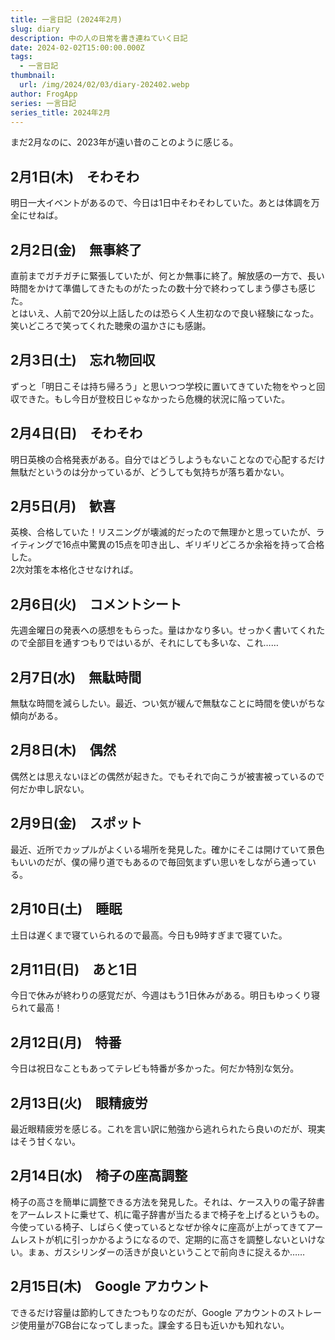 ```yaml
---
title: 一言日記 (2024年2月)
slug: diary
description: 中の人の日常を書き連ねていく日記
date: 2024-02-02T15:00:00.000Z
tags:
  - 一言日記
thumbnail:
  url: /img/2024/02/03/diary-202402.webp
author: FrogApp
series: 一言日記
series_title: 2024年2月
---
```


まだ2月なのに、2023年が遠い昔のことのように感じる。

## 2月1日(木)　そわそわ

明日一大イベントがあるので、今日は1日中そわそわしていた。あとは体調を万全にせねば。

## 2月2日(金)　無事終了

直前までガチガチに緊張していたが、何とか無事に終了。解放感の一方で、長い時間をかけて準備してきたものがたったの数十分で終わってしまう儚さも感じた。\
とはいえ、人前で20分以上話したのは恐らく人生初なので良い経験になった。笑いどころで笑ってくれた聴衆の温かさにも感謝。

## 2月3日(土)　忘れ物回収

ずっと「明日こそは持ち帰ろう」と思いつつ学校に置いてきていた物をやっと回収できた。もし今日が登校日じゃなかったら危機的状況に陥っていた。

## 2月4日(日)　そわそわ

明日英検の合格発表がある。自分ではどうしようもないことなので心配するだけ無駄だというのは分かっているが、どうしても気持ちが落ち着かない。

## 2月5日(月)　歓喜

英検、合格していた！リスニングが壊滅的だったので無理かと思っていたが、ライティングで16点中驚異の15点を叩き出し、ギリギリどころか余裕を持って合格した。\
2次対策を本格化させなければ。

## 2月6日(火)　コメントシート

先週金曜日の発表への感想をもらった。量はかなり多い。せっかく書いてくれたので全部目を通すつもりではいるが、それにしても多いな、これ……

## 2月7日(水)　無駄時間

無駄な時間を減らしたい。最近、つい気が緩んで無駄なことに時間を使いがちな傾向がある。

## 2月8日(木)　偶然

偶然とは思えないほどの偶然が起きた。でもそれで向こうが被害被っているので何だか申し訳ない。

## 2月9日(金)　スポット

最近、近所でカップルがよくいる場所を発見した。確かにそこは開けていて景色もいいのだが、僕の帰り道でもあるので毎回気まずい思いをしながら通っている。

## 2月10日(土)　睡眠

土日は遅くまで寝ていられるので最高。今日も9時すぎまで寝ていた。

## 2月11日(日)　あと1日

今日で休みが終わりの感覚だが、今週はもう1日休みがある。明日もゆっくり寝られて最高！

## 2月12日(月)　特番

今日は祝日なこともあってテレビも特番が多かった。何だか特別な気分。

## 2月13日(火)　眼精疲労

最近眼精疲労を感じる。これを言い訳に勉強から逃れられたら良いのだが、現実はそう甘くない。

## 2月14日(水)　椅子の座高調整

椅子の高さを簡単に調整できる方法を発見した。それは、ケース入りの電子辞書をアームレストに乗せて、机に電子辞書が当たるまで椅子を上げるというもの。\
今使っている椅子、しばらく使っているとなぜか徐々に座高が上がってきてアームレストが机に引っかかるようになるので、定期的に高さを調整しないといけない。まぁ、ガスシリンダーの活きが良いということで前向きに捉えるか……

## 2月15日(木)　Google アカウント

できるだけ容量は節約してきたつもりなのだが、Google アカウントのストレージ使用量が7GB台になってしまった。課金する日も近いかも知れない。
